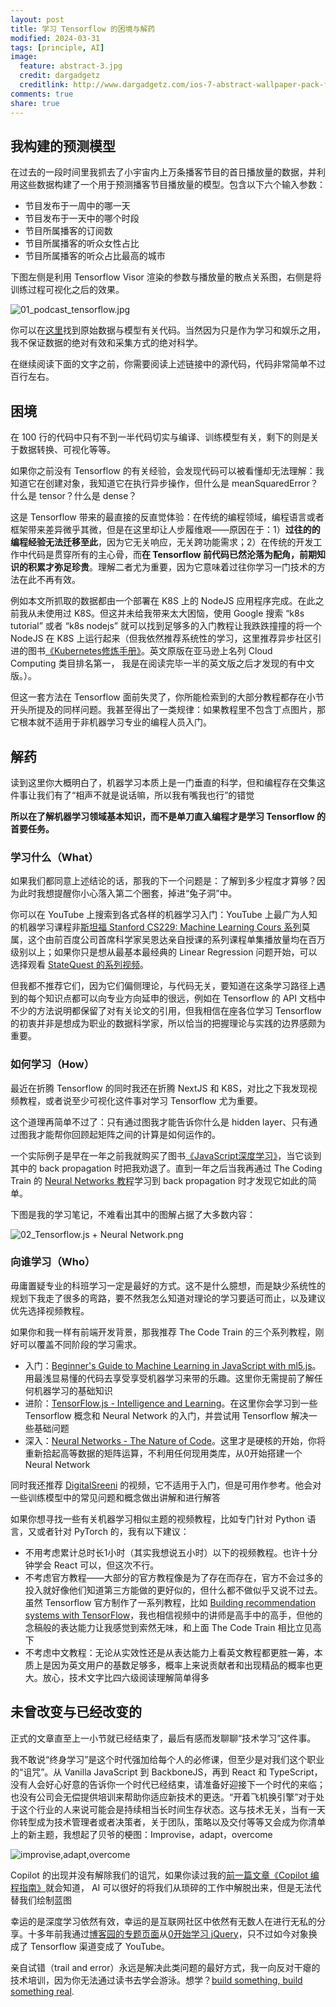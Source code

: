 ```yaml
---
layout: post
title: 学习 Tensorflow 的困境与解药
modified: 2024-03-31
tags: [principle, AI]
image:
  feature: abstract-3.jpg
  credit: dargadgetz
  creditlink: http://www.dargadgetz.com/ios-7-abstract-wallpaper-pack-for-iphone-5-and-ipod-touch-retina/
comments: true
share: true
---
```


## 我构建的预测模型

在过去的一段时间里我抓去了小宇宙内上万条播客节目的首日播放量的数据，并利用这些数据构建了一个用于预测播客节目播放量的模型。包含以下六个输入参数：

*   节目发布于一周中的哪一天
*   节目发布于一天中的哪个时段
*   节目所属播客的订阅数
*   节目所属播客的听众女性占比
*   节目所属播客的听众占比最高的城市

下图左侧是利用 Tensorflow Visor 渲染的参数与播放量的散点关系图，右侧是将训练过程可视化之后的效果。

![01_podcast_tensorflow.jpg](../images/031_using-tensorflowjs-to-build-a-prediction-model/01_podcast_tensorflow.jpg)

你可以在[这里](https://github.com/hh54188/podcast-prediction-model-by-tensoflowjs)找到原始数据与模型有关代码。当然因为只是作为学习和娱乐之用，我不保证数据的绝对有效和采集方式的绝对科学。

在继续阅读下面的文字之前，你需要阅读上述链接中的源代码，代码非常简单不过百行左右。

## 困境

在 100 行的代码中只有不到一半代码切实与编译、训练模型有关，剩下的则是关于数据转换、可视化等等。

如果你之前没有 Tensorflow 的有关经验，会发现代码可以被看懂却无法理解：我知道它在创建对象，我知道它在执行异步操作，但什么是 meanSquaredError？什么是 tensor？什么是 dense？

这是 Tensorflow 带来的最直接的反直觉体验：在传统的编程领域，编程语言或者框架带来差异微乎其微，但是在这里却让人步履维艰——原因在于：1）**过往的的编程经验无法迁移至此**，因为它无关响应，无关跨功能需求；2）在传统的开发工作中代码是贯穿所有的主心骨，而**在 Tensorflow 前代码已然沦落为配角，前期知识的积累才弥足珍贵**。理解二者尤为重要，因为它意味着过往你学习一门技术的方法在此不再有效。

例如本文所抓取的数据都由一个部署在 K8S 上的 NodeJS 应用程序完成。在此之前我从未使用过 K8S。但这并未给我带来太大困恼，使用 Google 搜索 “k8s tutorial” 或者 “k8s nodejs” 就可以找到足够多的入门教程让我跌跌撞撞的将一个 NodeJS 在 K8S 上运行起来（但我依然推荐系统性的学习，这里推荐异步社区引进的图书[《Kubernetes修炼手册》](https://www.epubit.com/bookDetails?id=UB77a9a50084708)。英文原版在亚马逊上名列 Cloud Computing 类目排名第一， 我是在阅读完毕一半的英文版之后才发现的有中文版。）。

但这一套方法在 Tensorflow 面前失灵了，你所能检索到的大部分教程都存在小节开头所提及的同样问题。我甚至得出了一类规律：如果教程里不包含丁点图片，那它根本就不适用于非机器学习专业的编程人员入门。

## 解药

读到这里你大概明白了，机器学习本质上是一门垂直的科学，但和编程存在交集这件事让我们有了“相声不就是说话嘛，所以我有嘴我也行”的错觉

**所以在了解机器学习领域基本知识，而不是单刀直入编程才是学习 Tensorflow 的首要任务。**

### 学习什么（What）

如果我们都同意上述结论的话，那我的下一个问题是：了解到多少程度才算够？因为此时我想提醒你小心落入第二个圈套，掉进“兔子洞”中。

你可以在 YouTube 上搜索到各式各样的机器学习入门：YouTube 上最广为人知的机器学习课程非[斯坦福 Stanford CS229: Machine Learning Cours 系列](https://www.youtube.com/watch?v=jGwO_UgTS7I&list=PLoROMvodv4rMiGQp3WXShtMGgzqpfVfbU&index=1)莫属，这个由前百度公司首席科学家吴恩达亲自授课的系列课程单集播放量均在百万级别以上；如果你只是想从最基本最经典的 Linear Regression 问题开始，可以选择观看 [StateQuest 的系列视频](https://www.youtube.com/watch?v=nk2CQITm_eo&list=PLblh5JKOoLUIzaEkCLIUxQFjPIlapw8nU&index=2)。

但我都不推荐它们，因为它们偏侧理论，与代码无关，要知道在这条学习路径上遇到的每个知识点都可以向专业方向延申的很远，例如在 Tensorflow 的 API 文档中不少的方法说明都保留了对有关论文的引用，但我相信在座各位学习 Tensorflow 的初衷并非是想成为职业的数据科学家，所以恰当的把握理论与实践的边界感颇为重要。

### 如何学习（How）

最近在折腾 Tensorflow 的同时我还在折腾 NextJS 和 K8S，对比之下我发现视频教程，或者说至少可视化这件事对学习 Tensorflow 尤为重要。

这个道理再简单不过了：只有通过图我才能告诉你什么是 hidden layer、只有通过图我才能帮你回顾起矩阵之间的计算是如何运作的。

一个实际例子是早在一年之前我就购买了图书[《JavaScript深度学习》](https://www.ituring.com.cn/book/2813)，当它谈到其中的 back propagation 时把我劝退了。直到一年之后当我再通过 The Coding Train 的 [Neural Networks 教程](https://www.youtube.com/watch?v=XJ7HLz9VYz0&list=PLRqwX-V7Uu6aCibgK1PTWWu9by6XFdCfh&index=2&ab_channel=TheCodingTrain)学习到 back propagation 时才发现它如此的简单。

下图是我的学习笔记，不难看出其中的图解占据了大多数内容：

![02_Tensorflow.js + Neural Network.png](../images/031_using-tensorflowjs-to-build-a-prediction-model/02_Tensorflow.js%20+%20Neural%20Network.png)

### 向谁学习（Who）

毋庸置疑专业的科班学习一定是最好的方式。这不是什么臆想，而是缺少系统性的规划下我走了很多的弯路，要不然我怎么知道对理论的学习要适可而止，以及建议优先选择视频教程。

如果你和我一样有前端开发背景，那我推荐 The Code Train 的三个系列教程，刚好可以覆盖不同阶段的学习需求。

*   入门：[Beginner's Guide to Machine Learning in JavaScript with ml5.js](https://www.youtube.com/watch?v=26uABexmOX4&list=PLRqwX-V7Uu6YPSwT06y_AEYTqIwbeam3y&index=2&ab_channel=TheCodingTrain)。用最浅显易懂的代码去享受享受机器学习来带的乐趣。这里你无需提前了解任何机器学习的基础知识
*   进阶：[TensorFlow.js - Intelligence and Learning](https://www.youtube.com/playlist?list=PLRqwX-V7Uu6YIeVA3dNxbR9PYj4wV31oQ)。在这里你会学习到一些 Tensorflow 概念和 Neural Network 的入门，并尝试用 Tensorflow 解决一些基础问题
*   深入：[Neural Networks - The Nature of Code](https://www.youtube.com/watch?v=XJ7HLz9VYz0&list=PLRqwX-V7Uu6aCibgK1PTWWu9by6XFdCfh&index=2&ab_channel=TheCodingTrain)。这里才是硬核的开始，你将重新拾起高等数据的矩阵运算，不利用任何现用类库，从0开始搭建一个 Neural Network

同时我还推荐 [DigitalSreeni](https://www.youtube.com/@DigitalSreeni/videos) 的视频，它不适用于入门，但是可用作参考。他会对一些训练模型中的常见问题和概念做出讲解和进行解答

如果你想寻找一些有关机器学习相似主题的视频教程，比如专门针对 Python 语言，又或者针对 PyTorch 的，我有以下建议：

*   不用考虑累计总时长1小时（其实我想说五小时）以下的视频教程。也许十分钟学会 React 可以，但这次不行。
*   不考虑官方教程——大部分的官方教程像是为了存在而存在，官方不会过多的投入就好像他们知道第三方能做的更好似的，但什么都不做似乎又说不过去。虽然 Tensorflow 官方制作了一系列教程，比如 [Building recommendation systems with TensorFlow](https://www.youtube.com/watch?v=v90un9ALRzw&ab_channel=TensorFlow)，我也相信视频中的讲师是高手中的高手，但他的念稿般的表达能力让我感觉到索然无味，和上面 The Code Train 相比立见高下
*   不考虑中文教程：无论从实效性还是从表达能力上看英文教程都更胜一筹，本质上是因为英文用户的基数足够多，概率上来说贡献者和出现精品的概率也更大。放心，技术文字比四六级阅读理解简单得多

## 未曾改变与已经改变的

正式的文章直至上一小节就已经结束了，最后有感而发聊聊“技术学习”这件事。

我不敢说“终身学习”是这个时代强加给每个人的必修课，但至少是对我们这个职业的“诅咒”。从 Vanilla JavaScript 到 BackboneJS，再到 React 和 TypeScript，没有人会好心好意的告诉你一个时代已经结束，请准备好迎接下一个时代的来临；也没有公司会无偿提供培训来帮助你适应新技术的更迭。“开着飞机换引擎”对于处于这个行业的人来说可能会是持续相当长时间生存状态。这与技术无关，当有一天你转型成为技术管理者或者决策者，关于团队，策略以及交付等等又会成为你清单上的新主题，我想起了贝爷的梗图：Improvise，adapt，overcome

![improvise,adapt,overcome](../images/031_using-tensorflowjs-to-build-a-prediction-model/03_overcome.jpg)

Copilot 的出现并没有解除我们的诅咒，如果你读过我的[前一篇文章《Copilot 编程指南》](https://www.v2think.com/copilot-cheat-sheet)就会知道， AI 可以很好的将我们从琐碎的工作中解脱出来，但是无法代替我们绘制蓝图

幸运的是深度学习依然有效，幸运的是互联网社区中依然有无数人在进行无私的分享。十多年前我通过[博客园的专题页面](https://kb.cnblogs.com/zt/jquery/)从[0开始学习 jQuery](https://kb.cnblogs.com/page/67967/)，只不过如今对象换成了 Tensorflow 渠道变成了 YouTube。

亲自试错（trail and error）永远是解决此类问题的最好方式，我一向反对干瘪的技术培训，因为你无法通过读书去学会游泳。想学？[build something, build something real](https://www.v2think.com/how-programmer-grow).
